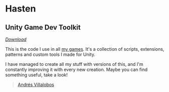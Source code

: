 # Hasten

## Unity Game Dev Toolkit

_[Download](http://github.com/alvivar/Hasten/raw/master/Hasten.zip)_

This is the code I use in all [my games](http://matnesis.itch.io/). It's a
collection of scripts, extensions, patterns and custom tools I made for Unity.

I have managed to create all my stuff with versions of this, and I'm constantly
improving it with every new creation. Maybe you can find something useful, take
a look!

> [Andrés Villalobos](http://twitter.com/matnesis)
